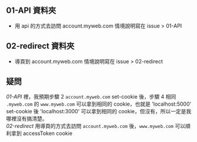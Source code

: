 ## 01-API 資料夾    
- 用 api 的方式去訪問 account.myweb.com 情境說明寫在 issue > 01-API 
## 02-redirect 資料夾     
- 導頁到 account.myweb.com 情境說明寫在 issue > 02-redirect 

## 疑問
*01-API* 裡，我預期步驟 2  `account.myweb.com` set-cookie 後，步驟 4 相同 `.myweb.com` 的 `www.myweb.com` 可以拿到相同的 cookie，也就是 'localhost:5000' set-cookie 後 'localhost:3000' 可以拿到相同的 cookie，但沒有，所以一定是我哪裡沒有搞清楚。   
*02-redirect* 用導頁的方式去訪問 `account.myweb.com` 後，`www.myweb.com` 可以順利拿到 accessToken cookie
